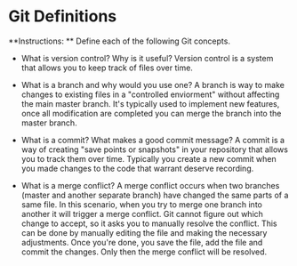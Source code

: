 # Git Definitions

**Instructions: ** Define each of the following Git concepts.

* What is version control?  Why is it useful?
Version control is a system that allows you to keep track of files over time.

* What is a branch and why would you use one?
A branch is way to make changes to existing files in a "controlled enviorment" without affecting the main master branch. It's typically used to implement new features, once all modification are completed you can merge the branch into the master branch.

* What is a commit? What makes a good commit message?
A commit is a way of creating "save points or snapshots" in your repository that allows you to track them over time. Typically you create a new commit when you made changes to the code that warrant deserve recording.

* What is a merge conflict?
A merge conflict occurs when two branches (master and another separate branch) have changed the same parts of a same file. In this scenario, when you try to merge one branch into another it will trigger a merge conflict. Git cannot figure out which change to accept, so it asks you to manually resolve the conflict. This can be done by manually editing the file and making the necessary adjustments. Once you're done, you save the file, add the file and commit the changes. Only then the merge conflict will be resolved.